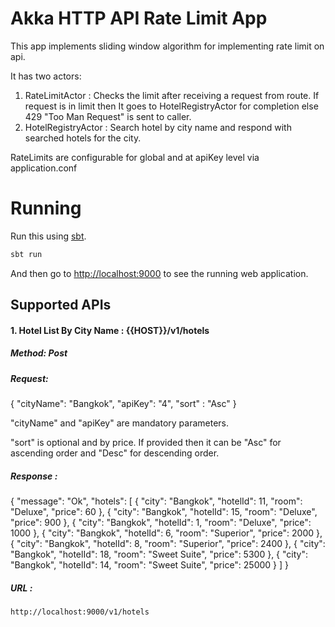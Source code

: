 # Akka HTTP API Rate Limit App

This app implements sliding window algorithm for implementing rate limit on api.

It has two actors: 
1. RateLimitActor : Checks the limit after receiving a request from route.
If request is in limit then It goes to HotelRegistryActor for completion else 429 "Too Man Request" is sent to caller.
2. HotelRegistryActor : Search hotel by city name and respond with searched hotels for the city.


RateLimits are configurable for global and at apiKey level via application.conf
# Running

Run this using [sbt](http://www.scala-sbt.org/).  

```bash
sbt run
```

And then go to <http://localhost:9000> to see the running web application.

## Supported APIs

#### 1. Hotel List By City Name : {{HOST}}/v1/hotels

##### Method: Post

##### Request: 
{
    "cityName": "Bangkok", 
    "apiKey": "4",
    "sort" : "Asc"
}

"cityName" and "apiKey" are mandatory parameters.

"sort" is optional and by price. If provided then it can be "Asc" for ascending order and "Desc" for descending order.
 
##### Response : 
{
    "message": "Ok",
    "hotels": [
        {
            "city": "Bangkok",
            "hotelId": 11,
            "room": "Deluxe",
            "price": 60
        },
        {
            "city": "Bangkok",
            "hotelId": 15,
            "room": "Deluxe",
            "price": 900
        },
        {
            "city": "Bangkok",
            "hotelId": 1,
            "room": "Deluxe",
            "price": 1000
        },
        {
            "city": "Bangkok",
            "hotelId": 6,
            "room": "Superior",
            "price": 2000
        },
        {
            "city": "Bangkok",
            "hotelId": 8,
            "room": "Superior",
            "price": 2400
        },
        {
            "city": "Bangkok",
            "hotelId": 18,
            "room": "Sweet Suite",
            "price": 5300
        },
        {
            "city": "Bangkok",
            "hotelId": 14,
            "room": "Sweet Suite",
            "price": 25000
        }
    ]
}
##### URL : 
    http://localhost:9000/v1/hotels

